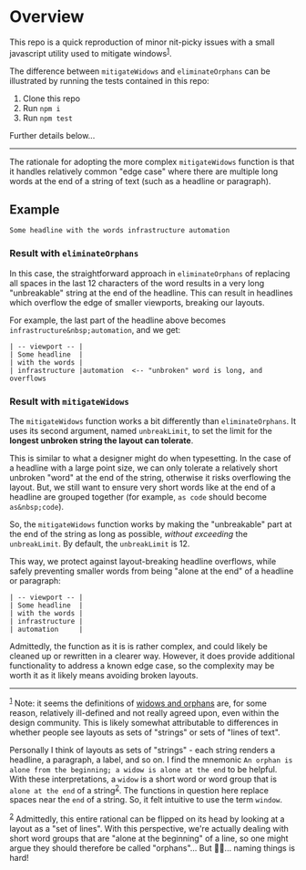 # Overview

This repo is a quick reproduction of minor nit-picky issues with a small javascript utility used to mitigate windows<sup id="a1">[1](#f1)</sup>.

The difference between `mitigateWidows` and `eliminateOrphans` can be illustrated by running the tests contained in this repo:

1. Clone this repo
2. Run `npm i`
3. Run `npm test`

Further details below...

---

The rationale for adopting the more complex `mitigateWidows` function is that it handles relatively common "edge case" where there are multiple long words at the end of a string of text (such as a headline or paragraph).

## Example

```
Some headline with the words infrastructure automation
```

### Result with `eliminateOrphans`

In this case, the straightforward approach in `eliminateOrphans` of replacing all spaces in the last 12 characters of the word results in a very long "unbreakable" string at the end of the headline. This can result in headlines which overflow the edge of smaller viewports, breaking our layouts.

For example, the last part of the headline above becomes `infrastructure&nbsp;automation`, and we get:

```
| -- viewport -- |
| Some headline  |
| with the words |
| infrastructure |automation  <-- "unbroken" word is long, and overflows
```

### Result with `mitigateWidows`

The `mitigateWidows` function works a bit differently than `eliminateOrphans`. It uses its second argument, named `unbreakLimit`, to set the limit for the **longest unbroken string the layout can tolerate**.

This is similar to what a designer might do when typesetting. In the case of a headline with a large point size, we can only tolerate a relatively short unbroken "word" at the end of the string, otherwise it risks overflowing the layout. But, we still want to ensure very short words like at the end of a headline are grouped together (for example, `as code` should become `as&nbsp;code`).

So, the `mitigateWidows` function works by making the "unbreakable" part at the end of the string as long as possible, _without exceeding_ the `unbreakLimit`. By default, the `unbreakLimit` is 12.

This way, we protect against layout-breaking headline overflows, while safely preventing smaller words from being "alone at the end" of a headline or paragraph:

```
| -- viewport -- |
| Some headline  |
| with the words |
| infrastructure |
| automation     |
```

Admittedly, the function as it is is rather complex, and could likely be cleaned up or rewritten in a clearer way. However, it does provide additional functionality to address a known edge case, so the complexity may be worth it as it likely means avoiding broken layouts.

---

<sup id="f1">[1](#a1)</sup> Note: it seems the definitions of [widows and orphans](https://en.wikipedia.org/wiki/Widows_and_orphans) are, for some reason, relatively ill-defined and not really agreed upon, even within the design community. This is likely somewhat attributable to differences in whether people see layouts as sets of "strings" or sets of "lines of text".

Personally I think of layouts as sets of "strings" - each string renders a headline, a paragraph, a label, and so on. I find the mnemonic `An orphan is alone from the beginning; a widow is alone at the end` to be helpful. With these interpretations, a `widow` is a short word or word group that is `alone at the end` of a string<sup id="a2">[2](#f2)</sup>. The functions in question here replace spaces near the `end` of a string. So, it felt intuitive to use the term `window`.

<sup id="f2">[2](#a2)</sup> Admittedly, this entire rational can be flipped on its head by looking at a layout as a "set of lines". With this perspective, we're actually dealing with short word groups that are "alone at the beginning" of a line, so one might argue they should therefore be called "orphans"... But 🤷‍♂️... naming things is hard!
